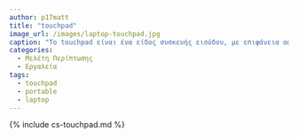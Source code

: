 ```yaml
---
author: p17matt
title: "touchpad"
image_url: /images/laptop-touchpad.jpg
caption: "Το touchpad είναι ένα είδος συσκευής εισόδου, με επιφάνεια αφής, στο οποίο ο χρήστης αλληλεπιδρά με αυτό ωστέ να μπορεί να χειρίζεται τον δρομέα στην οθόνη του λειτουργικού συστήματος χωρίς την χρήση ποντικιού."
categories:
  - Μελέτη Περίπτωσης
  - Εργαλεία
tags:
  - touchpad
  - portable
  - laptop
---
```


{% include cs-touchpad.md %}
